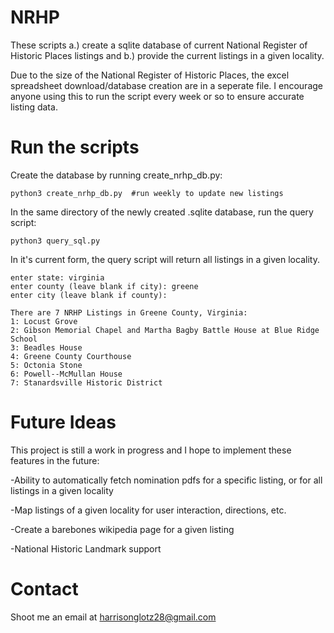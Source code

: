 # NRHP
These scripts a.) create a sqlite database of current National Register of Historic Places listings and b.) provide the current listings in a given locality.

Due to the size of the National Register of Historic Places, the excel spreadsheet download/database creation are in a seperate file. I encourage anyone using this to run the script every week or so to ensure accurate listing data.

# Run the scripts

Create the database by running create_nrhp_db.py:
```
python3 create_nrhp_db.py  #run weekly to update new listings
```
In the same directory of the newly created .sqlite database, run the query script:
```
python3 query_sql.py
```
In it's current form, the query script will return all listings in a given locality.

```
enter state: virginia
enter county (leave blank if city): greene
enter city (leave blank if county): 

There are 7 NRHP Listings in Greene County, Virginia: 
1: Locust Grove
2: Gibson Memorial Chapel and Martha Bagby Battle House at Blue Ridge School
3: Beadles House
4: Greene County Courthouse
5: Octonia Stone
6: Powell--McMullan House
7: Stanardsville Historic District
```

# Future Ideas
This project is still a work in progress and I hope to implement these features in the future:

-Ability to automatically fetch nomination pdfs for a specific listing, or for all listings in a given locality

-Map listings of a given locality for user interaction, directions, etc.

-Create a barebones wikipedia page for a given listing

-National Historic Landmark support

# Contact
Shoot me an email at harrisonglotz28@gmail.com
